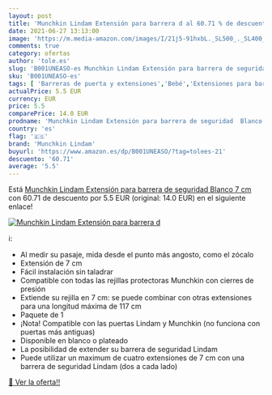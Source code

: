 ```yaml
---
layout: post
title: 'Munchkin Lindam Extensión para barrera d al 60.71 % de descuento'
date: 2021-06-27 13:13:00
image: 'https://m.media-amazon.com/images/I/21j5-91hxbL._SL500_._SL400_.jpg'
comments: true
category: ofertas
author: 'tole.es'
slug: 'B001UNEASO-es Munchkin Lindam Extensión para barrera de seguridad Blanco...'
sku: 'B001UNEASO-es'
tags: [ 'Barreras de puerta y extensiones','Bebé','Extensiones para barreras de puerta','Seguridad','munchkin','munchkin lindam', ]
actualPrice: 5.5 EUR
currency: EUR
price: 5.5
comparePrice: 14.0 EUR
prodname: 'Munchkin Lindam Extensión para barrera de seguridad  Blanco  7 cm'
country: 'es'
flag: '🇪🇸'
brand: 'Munchkin Lindam'
buyurl: 'https://www.amazon.es/dp/B001UNEASO/?tag=tolees-21'
descuento: '60.71'
average: '5.5'
---
```


Está [Munchkin Lindam Extensión para barrera de seguridad  Blanco  7 cm](https://www.amazon.es/dp/B001UNEASO/?tag=tolees-21) con 60.71 de descuento por 5.5 EUR (original: 14.0 EUR) en el siguiente enlace!

[![Munchkin Lindam Extensión para barrera d](https://m.media-amazon.com/images/I/21j5-91hxbL._SL500_._SL400_.jpg)](https://www.amazon.es/dp/B001UNEASO/?tag=tolees-21)

ℹ️:

- Al medir su pasaje, mida desde el punto más angosto, como el zócalo
- Extensión de 7 cm
- Fácil instalación sin taladrar
- Compatible con todas las rejillas protectoras Munchkin con cierres de presión
- Extiende su rejilla en 7 cm: se puede combinar con otras extensiones para una longitud máxima de 117 cm
- Paquete de 1
- ¡Nota! Compatible con las puertas Lindam y Munchkin (no funciona con puertas más antiguas)
- Disponible en blanco o plateado
- La posibilidad de extender su barrera de seguridad Lindam
- Puede utilizar un maximum de cuatro extensiones de 7 cm con una barrera de seguridad Lindam (dos a cada lado)

[🛒 Ver la oferta!!](https://www.amazon.es/dp/B001UNEASO/?tag=tolees-21)
